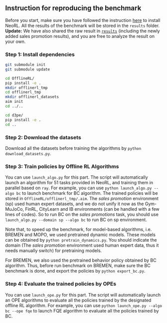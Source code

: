 ## Instruction for reproducing the benchmark

Before you start, make sure you have followed the instruction [here](../README.md) to install NeoRL. All the results of the benchmark will be stored in the `results` folder.
**Update:** We have also shared the raw result in [`results`](results/) (including the newly added sales promotion results), and you are free to analyze the result on your own.

### Step 1: Install dependencies

```bash
git submodule init
git submodule update

cd OfflineRL/
pip install -e .
mkdir offlinerl_tmp
cd offlinerl_tmp
mkdir offlinerl_datasets
aim init
cd ../..

cd d3pe/
pip install -e .
cd ..
```

### Step 2: Download the datasets
Download all the datasets before training the algorithms by `python download_datasets.py`.

### Step 3: Train policies by Offline RL Algorithms
You can use `launch_algo.py` for this part. The script will automatically launch an algorithm for 51 tasks provided in NeoRL, and training them in parallel based on `ray`. For example, you can use `python launch_algo.py --algo bc` to launch benchmark for BC algorithm. The trained policies will be stored in `OfflineRL/offlinerl_tmp/.aim`. 
The *sales promotion* environment (sp) used human expert datasets, and we do not unify it now as the Gym-MuJoCo, FinRL, CityLearn and IB environments (can be handled with a few lines of codes).
So to run BC on the *sales promotions* task, you should use `launch_algo.py --domain sp --algo bc` to run BC on sp environment.

Note that, to speed up the benchmark, for model-based algorithms, i.e. BREMEN and MOPO, we used pretrained dynamic models. These models can be obtained by `python pretrain_dynamics.py`. You should indicate the domain (The *sales promotion* environment used human expert data, thus it needs manually switch) for pretraining models.

For BREMEN, we also used the pretrained behavior policy obtained by BC algorithm. Thus, before run benchmark on BREMEN, make sure the BC benchmark is done, and export the policies by `python export_bc.py`.

### Step 4: Evaluate the trained policies by OPEs
You can use `launch_ope.py` for this part. The script will automatically launch an OPE algorithms to evaluate all the policies trained by the designated offline RL algorithm. For example, you can use `python launch_ope.py --algo bc --ope fqe` to launch FQE algorithm to evaluate all the policies trained by BC.

